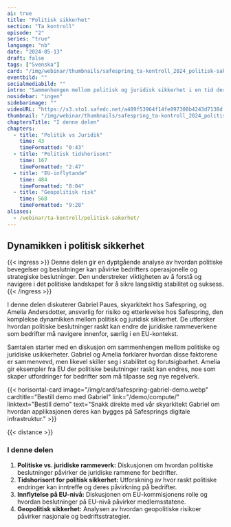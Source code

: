 ```yaml
---
ai: true
title: "Politisk sikkerhet"
section: "Ta kontroll"
episode: "2"
series: "true"
language: "nb"
date: "2024-05-13"
draft: false
tags: ["Svenska"]
card: "/img/webinar/thumbnails/safespring_ta-kontroll_2024_politisk-sakerhet.jpg"
eventbild: ""
socialmediabild: ""
intro: "Sammenhengen mellom politisk og juridisk sikkerhet i en tid der endringstakten er høy."
nosidebar: "ingen"
sidebarimage: ""
videoURL: "https://s3.sto1.safedc.net/a489f53964f14fe897308b4243d7138d:processedvideos/safespring_ta-kontroll_2024_politisk-sakerhet_final/master.m3u8"
thumbnail: "/img/webinar/thumbnails/safespring_ta-kontroll_2024_politisk-sakerhet.jpg"
chaptersTitle: "I denne delen"
chapters:
  - title: "Politik vs Juridik"
    time: 43
    timeFormatted: "0:43"
  - title: "Politisk tidshorisont"
    time: 167
    timeFormatted: "2:47"
  - title: "EU-inflytande"
    time: 484
    timeFormatted: "8:04"
  - title: "Geopolitisk risk"
    time: 568
    timeFormatted: "9:28"
aliases:
  - /webinar/ta-kontroll/politisk-sakerhet/
---
```

## Dynamikken i politisk sikkerhet

{{< ingress >}}
Denne delen gir en dyptgående analyse av hvordan politiske bevegelser og beslutninger kan påvirke bedrifters operasjonelle og strategiske beslutninger. Den understreker viktigheten av å forstå og navigere i det politiske landskapet for å sikre langsiktig stabilitet og suksess.
{{< /ingress >}}

I denne delen diskuterer Gabriel Paues, skyarkitekt hos Safespring, og Amelia Andersdotter, ansvarlig for risiko og etterlevelse hos Safespring, den komplekse dynamikken mellom politisk og juridisk sikkerhet. De utforsker hvordan politiske beslutninger raskt kan endre de juridiske rammeverkene som bedrifter må navigere innenfor, særlig i en EU-kontekst.

Samtalen starter med en diskusjon om sammenhengen mellom politiske og juridiske usikkerheter. Gabriel og Amelia forklarer hvordan disse faktorene er sammenvevd, men likevel skiller seg i stabilitet og forutsigbarhet. Amelia gir eksempler fra EU der politiske beslutninger raskt kan endres, noe som skaper utfordringer for bedrifter som må tilpasse seg nye regelverk.

{{< horisontal-card image="/img/card/safespring-gabriel-demo.webp" cardtitle="Bestill demo med Gabriel" link="/demo/compute/" linktext="Bestill demo" text="Snakk direkte med vår skyarkitekt Gabriel om hvordan applikasjonen deres kan bygges på Safesprings digitale infrastruktur." >}}

{{< distance >}}

### I denne delen

1. **Politiske vs. juridiske rammeverk:** Diskusjonen om hvordan politiske beslutninger påvirker de juridiske rammene for bedrifter.
2. **Tidshorisont for politisk sikkerhet:** Utforskning av hvor raskt politiske endringer kan inntreffe og deres påvirkning på bedrifter.
3. **Innflytelse på EU-nivå:** Diskusjonen om EU-kommisjonens rolle og hvordan beslutninger på EU-nivå påvirker medlemsstatene.
4. **Geopolitisk sikkerhet:** Analysen av hvordan geopolitiske risikoer påvirker nasjonale og bedriftsstrategier.